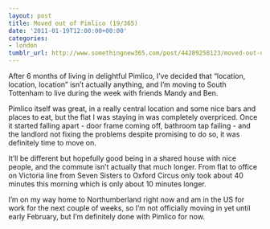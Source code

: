 ```yaml
---
layout: post
title: Moved out of Pimlico (19/365)
date: '2011-01-19T12:00:00+00:00'
categories:
- london
tumblr_url: http://www.somethingnew365.com/post/44289258123/moved-out-of-pimlico-19365
---
```

After 6 months of living in delightful Pimlico, I’ve decided that “location, location, location” isn’t actually anything, and I’m moving to South Tottenham to live during the week with friends Mandy and Ben.

Pimlico itself was great, in a really central location and some nice bars and places to eat, but the flat I was staying in was completely overpriced. Once it started falling apart - door frame coming off, bathroom tap failing - and the landlord not fixing the problems despite promising to do so, it was definitely time to move on.

It’ll be different but hopefully good being in a shared house with nice people, and the commute isn’t actually that much longer. From flat to office on Victoria line from Seven Sisters to Oxford Circus only took about 40 minutes this morning which is only about 10 minutes longer.

I’m on my way home to Northumberland right now and am in the US for work for the next couple of weeks, so I’m not officially moving in yet until early February, but I’m definitely done with Pimlico for now.
